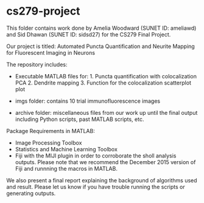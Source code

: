 # cs279-project

This folder contains work done by Amelia Woodward (SUNET ID: ameliawd) and Sid Dhawan (SUNET ID: sidsd27) for the CS279 Final Project.

Our project is titled: Automated Puncta Quantification and Neurite Mapping for Fluorescent Imaging in Neurons

The repository includes:

- Executable MATLAB files for:
      1. Puncta quantification with colocalization PCA
      2. Dendrite mapping
      3. Function for the colocalization scatterplot plot 

- imgs folder: contains 10 trial immunofluorescence images

- archive folder: miscellaneous files from our work up until the final output including Python scripts, past MATLAB scripts, etc.


Package Requirements in MATLAB:
- Image Processing Toolbox
- Statistics and Machine Learning Toolbox
- Fiji with the MIJI plugin in order to corroborate the sholl analysis outputs. 
  Please note that we recommend the December 2015 version of Fiji and runnning the 
  macros in MATLAB. 

We also present a final report explaining the background of algorithms used and result. Please let us know if you have trouble 
running the scripts or generating outputs. 
